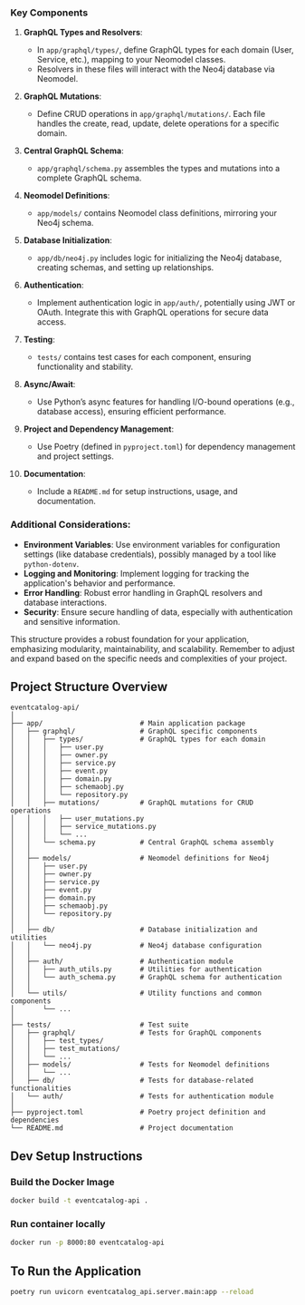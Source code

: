 
### Key Components

1. **GraphQL Types and Resolvers**:
    - In `app/graphql/types/`, define GraphQL types for each domain (User, Service, etc.), mapping to your Neomodel classes.
    - Resolvers in these files will interact with the Neo4j database via Neomodel.

2. **GraphQL Mutations**:
    - Define CRUD operations in `app/graphql/mutations/`. Each file handles the create, read, update, delete operations for a specific domain.

3. **Central GraphQL Schema**:
    - `app/graphql/schema.py` assembles the types and mutations into a complete GraphQL schema.

4. **Neomodel Definitions**:
    - `app/models/` contains Neomodel class definitions, mirroring your Neo4j schema.

5. **Database Initialization**:
    - `app/db/neo4j.py` includes logic for initializing the Neo4j database, creating schemas, and setting up relationships.

6. **Authentication**:
    - Implement authentication logic in `app/auth/`, potentially using JWT or OAuth. Integrate this with GraphQL operations for secure data access.

7. **Testing**:
    - `tests/` contains test cases for each component, ensuring functionality and stability.

8. **Async/Await**:
    - Use Python’s async features for handling I/O-bound operations (e.g., database access), ensuring efficient performance.

9. **Project and Dependency Management**:
    - Use Poetry (defined in `pyproject.toml`) for dependency management and project settings.

10. **Documentation**:
    - Include a `README.md` for setup instructions, usage, and documentation.

### Additional Considerations:

- **Environment Variables**: Use environment variables for configuration settings (like database credentials), possibly managed by a tool like `python-dotenv`.
- **Logging and Monitoring**: Implement logging for tracking the application's behavior and performance.
- **Error Handling**: Robust error handling in GraphQL resolvers and database interactions.
- **Security**: Ensure secure handling of data, especially with authentication and sensitive information.

This structure provides a robust foundation for your application, emphasizing modularity, maintainability, and scalability. Remember to adjust and expand based on the specific needs and complexities of your project.


## Project Structure Overview
```
eventcatalog-api/
│
├── app/                        # Main application package
│   ├── graphql/                # GraphQL specific components
│   │   ├── types/              # GraphQL types for each domain
│   │   │   ├── user.py
│   │   │   ├── owner.py
│   │   │   ├── service.py
│   │   │   ├── event.py
│   │   │   ├── domain.py
│   │   │   ├── schemaobj.py
│   │   │   └── repository.py
│   │   ├── mutations/          # GraphQL mutations for CRUD operations
│   │   │   ├── user_mutations.py
│   │   │   ├── service_mutations.py
│   │   │   └── ...
│   │   └── schema.py           # Central GraphQL schema assembly
│   │
│   ├── models/                 # Neomodel definitions for Neo4j
│   │   ├── user.py
│   │   ├── owner.py
│   │   ├── service.py
│   │   ├── event.py
│   │   ├── domain.py
│   │   ├── schemaobj.py
│   │   └── repository.py
│   │
│   ├── db/                     # Database initialization and utilities
│   │   └── neo4j.py            # Neo4j database configuration
│   │
│   ├── auth/                   # Authentication module
│   │   ├── auth_utils.py       # Utilities for authentication
│   │   └── auth_schema.py      # GraphQL schema for authentication
│   │
│   └── utils/                  # Utility functions and common components
│       └── ...
│
├── tests/                      # Test suite
│   ├── graphql/                # Tests for GraphQL components
│   │   ├── test_types/
│   │   ├── test_mutations/
│   │   └── ...
│   ├── models/                 # Tests for Neomodel definitions
│   │   └── ...
│   ├── db/                     # Tests for database-related functionalities
│   └── auth/                   # Tests for authentication module
│
├── pyproject.toml              # Poetry project definition and dependencies
└── README.md                   # Project documentation
```

## Dev Setup Instructions
### Build the Docker Image
```bash
docker build -t eventcatalog-api .
```
### Run container locally
```bash
docker run -p 8000:80 eventcatalog-api
```

## To Run the Application
```bash
poetry run uvicorn eventcatalog_api.server.main:app --reload
```